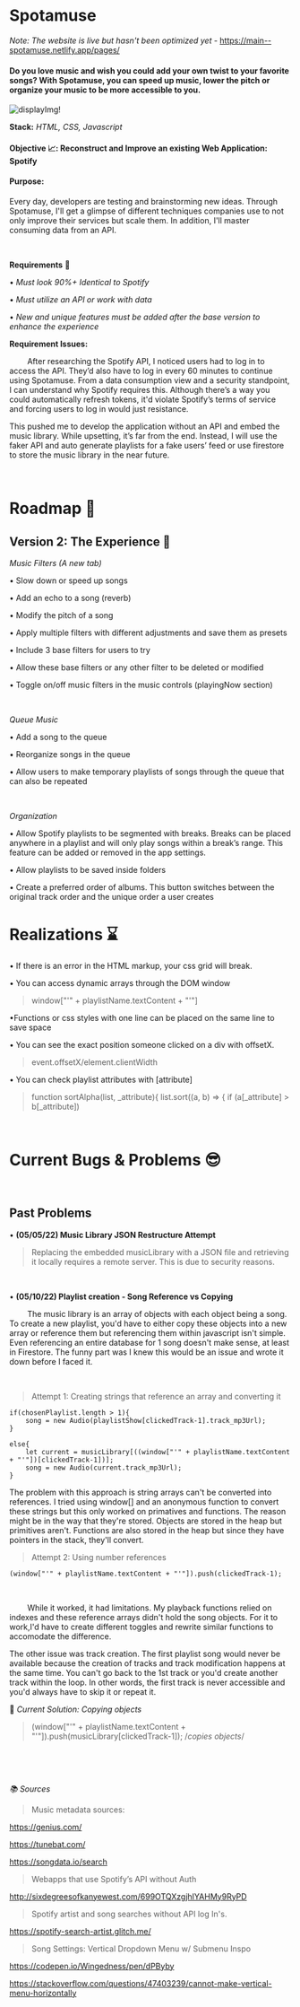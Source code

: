 # Spotamuse
*Note: The website is live but hasn't been optimized yet* - https://main--spotamuse.netlify.app/pages/

#### Do you love music and wish you could add your own twist to your favorite songs? With Spotamuse, you can speed up music, lower the pitch or organize your music to be more accessible to you.

![displayImg!](Designs/spotaProgress2%20(v1).png)

**Stack:** *HTML, CSS, Javascript*

#### **Objective 📈:** **Reconstruct and Improve an existing Web Application: Spotify**

#### **Purpose:** 

Every day, developers are testing and brainstorming new ideas. Through Spotamuse, I'll get a glimpse of different techniques companies use to not only improve their services but scale them. In addition, I'll master consuming data from an API.

&nbsp;

**Requirements** 🚦

• *Must look 90%+ Identical to Spotify*

• *Must utilize an API or work with data*

• *New and unique features must be added after the base version to enhance the experience*

**Requirement Issues:** 

&emsp; &emsp;After researching the Spotify API, I noticed users had to log in to access the API. They’d also have to log in every 60 minutes to continue using Spotamuse. From a data consumption view and a security standpoint, I can understand why Spotify requires this. Although there’s a way you could automatically refresh tokens, it'd violate Spotify’s terms of service and forcing users to log in would just resistance.

This pushed me to develop the application without an API and embed the music library. While upsetting, it’s far from the end. Instead, I will use the faker API and auto generate playlists for a fake users’ feed or use firestore to store the music library in the near future. 

&nbsp;

# Roadmap 📜

## Version 2: The Experience 🌌

*Music Filters (A new tab)*

• Slow down or speed up songs

• Add an echo to a song (reverb)

• Modify the pitch of a song

• Apply multiple filters with different adjustments and save them as presets

• Include 3 base filters for users to try

• Allow these base filters or any other filter to be deleted or modified

• Toggle on/off music filters in the music controls (playingNow section)

&nbsp;

*Queue Music*

• Add a song to the queue

• Reorganize songs in the queue 

• Allow users to make temporary playlists of songs through the queue that can also be repeated

&nbsp;

*Organization*

• Allow Spotify playlists to be segmented with breaks. Breaks can be placed anywhere in a playlist and will only play songs within a break’s range. This feature can be added or removed in the app settings. 

•  Allow playlists to be saved inside folders 

• Create a preferred order of albums. This button switches between the original track order and the unique order a user creates


# Realizations ⌛️

• If there is an error in the HTML markup, your css grid will break. 

• You can access dynamic arrays through the DOM window

>window["'" + playlistName.textContent + "'"]

•Functions or css  styles with one line can be placed on the same line to save space

• You can see the exact position someone clicked on a div with offsetX. 

>event.offsetX/element.clientWidth

• You can check playlist attributes with [attribute]

>function sortAlpha(list, _attribute){ list.sort((a, b) => {  if (a[_attribute] > b[_attribute])

&nbsp;

# Current Bugs & Problems 😎 

&nbsp;


## Past Problems

• **(05/05/22) Music Library JSON Restructure Attempt**
> Replacing the embedded musicLibrary with a JSON file and retrieving it locally requires a remote server. This is due to security reasons. 

&nbsp;


• **(05/10/22) Playlist creation - Song Reference vs Copying**

&emsp; &emsp;The music library is an array of objects with each object being a song. To create a new playlist, you'd have to either copy these objects into a new array or reference them but referencing them within javascript isn't simple. Even referencing an entire database for 1 song doesn't make sense, at least in Firestore. The funny part was I knew this would be an issue and wrote it down before I faced it.

&nbsp;

>Attempt 1: Creating strings that reference an array and converting it

    if(chosenPlaylist.length > 1){
        song = new Audio(playlistShow[clickedTrack-1].track_mp3Url);
    }

    else{
        let current = musicLibrary[((window["'" + playlistName.textContent + "'"])[clickedTrack-1])];
        song = new Audio(current.track_mp3Url);
    }

The problem with this approach is string arrays can't be converted into references. I tried using window[] and an anonymous function to convert these strings but this only worked on primatives and functions. The reason might be in the way that they're stored. Objects are stored in the heap but primitives aren't. Functions are also stored in the heap but since they have pointers in the stack, they'll convert. 


>Attempt 2: Using number references

    (window["'" + playlistName.textContent + "'"]).push(clickedTrack-1);

&nbsp;


&emsp; &emsp;While it worked, it had limitations. My playback functions relied on indexes and these reference arrays didn't hold the song objects. For it to work,I'd have to create different toggles and rewrite similar functions to accomodate the difference. 

The other issue was track creation. The first playlist song would never be available because the creation of tracks and track modification happens at the same time. You can't go back to the 1st track or you'd create another track within the loop. In other words, the first track is never accessible and you'd  always have to skip it or repeat it. 


🔑 *Current Solution: Copying objects*
>(window["'" + playlistName.textContent + "'"]).push(musicLibrary[clickedTrack-1]);      /*copies objects*/


&nbsp;


&nbsp;



*📚 Sources*

>Music metadata sources:

https://genius.com/

https://tunebat.com/

https://songdata.io/search
        
        
>Webapps that use Spotify’s API without Auth

http://sixdegreesofkanyewest.com/699OTQXzgjhIYAHMy9RyPD


>Spotify artist and song searches without API log In's.

https://spotify-search-artist.glitch.me/


>Song Settings: Vertical Dropdown Menu w/ Submenu Inspo

https://codepen.io/Wingedness/pen/dPByby

https://stackoverflow.com/questions/47403239/cannot-make-vertical-menu-horizontally
